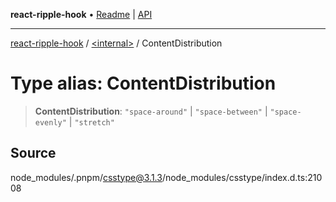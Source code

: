 **react-ripple-hook** • [Readme](../../README.md) \| [API](../../globals.md)

***

[react-ripple-hook](../../README.md) / [\<internal\>](../README.md) / ContentDistribution

# Type alias: ContentDistribution

> **ContentDistribution**: `"space-around"` \| `"space-between"` \| `"space-evenly"` \| `"stretch"`

## Source

node\_modules/.pnpm/csstype@3.1.3/node\_modules/csstype/index.d.ts:21008
